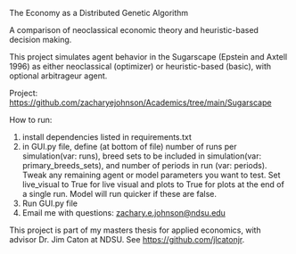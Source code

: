 The Economy as a Distributed Genetic Algorithm 

A comparison of neoclassical economic theory and heuristic-based decision making.

This project simulates agent behavior in the Sugarscape (Epstein and Axtell 1996) as either neoclassical (optimizer) or heuristic-based (basic), with optional arbitrageur agent. 

Project: https://github.com/zacharyejohnson/Academics/tree/main/Sugarscape

How to run: 

1. install dependencies listed in requirements.txt
2. in GUI.py file, define (at bottom of file) number of runs per simulation(var: runs), breed sets to be included in simulation(var: primary_breeds_sets), and number of periods in run (var: periods). Tweak any remaining agent or model parameters you want to test. Set live_visual to True for live visual and plots to True for plots at the end of a single run. Model will run quicker if these are false. 
3. Run GUI.py file
4. Email me with questions: zachary.e.johnson@ndsu.edu


This project is part of my masters thesis for applied economics, with advisor Dr. Jim Caton at NDSU. See https://github.com/jlcatonjr. 